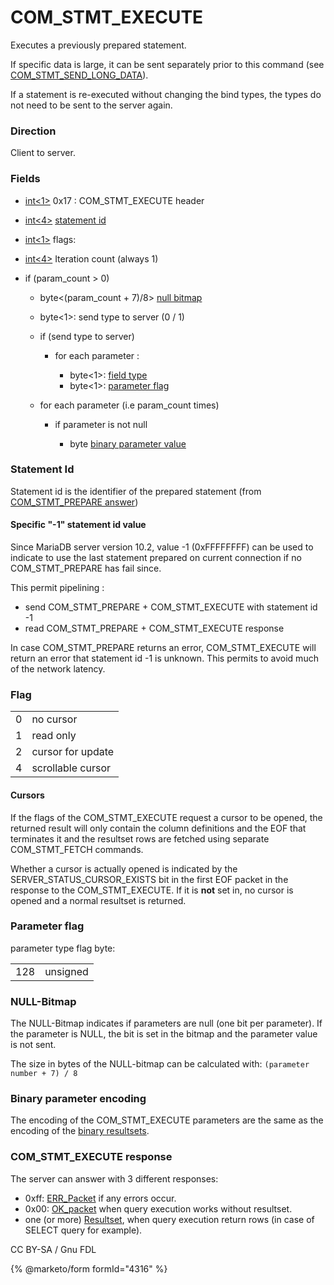 
# COM_STMT_EXECUTE

Executes a previously prepared statement.


If specific data is large, it can be sent separately prior to this command (see [COM_STMT_SEND_LONG_DATA](com_stmt_send_long_data.md)).


If a statement is re-executed without changing the bind types, the types do not need to be sent to the server again.


### Direction


Client to server.


### Fields



* [int<1>](../protocol-data-types.md#fixed-length-integers) 0x17 : COM_STMT_EXECUTE header
* [int<4>](../protocol-data-types.md#fixed-length-integers) [statement id](#statement-id)
* [int<1>](../protocol-data-types.md#fixed-length-integers) flags:
* [int<4>](../protocol-data-types.md#fixed-length-integers) Iteration count (always 1)
* if (param_count > 0)

  * byte<(param_count + 7)/8> [null bitmap](#null-bitmap)
  * byte<1>: send type to server (0 / 1)
  * if (send type to server)

    * for each parameter :

      * byte<1>: [field type](../4-server-response-packets/result-set-packets.md)
      * byte<1>: [parameter flag](#parameter-flag)
  * for each parameter (i.e param_count times)

    * if parameter is not null

      * byte<n> [binary parameter value](#binary-parameter-encoding)



### Statement Id


Statement id is the identifier of the prepared statement (from [COM_STMT_PREPARE answer](com_stmt_prepare.md#com_stmt_prepare_ok))


#### Specific "-1" statement id value


Since MariaDB server version 10.2, value -1 (0xFFFFFFFF) can be used to indicate to use the last statement prepared on current connection if no COM_STMT_PREPARE has fail since.


This permit pipelining :


* send COM_STMT_PREPARE + COM_STMT_EXECUTE with statement id -1
* read COM_STMT_PREPARE + COM_STMT_EXECUTE response


In case COM_STMT_PREPARE returns an error, COM_STMT_EXECUTE will return an error that statement id -1 is unknown. This permits to avoid much of the network latency.


### Flag



|   |   |
| --- | --- |
| 0 | no cursor |
| 1 | read only |
| 2 | cursor for update |
| 4 | scrollable cursor |



#### Cursors


If the flags of the COM_STMT_EXECUTE request a cursor to be opened, the returned result will only contain the column definitions and the EOF that terminates it and the resultset rows are fetched using separate COM_STMT_FETCH commands.


Whether a cursor is actually opened is indicated by the SERVER_STATUS_CURSOR_EXISTS bit in the first EOF packet in the response to the COM_STMT_EXECUTE. If it is **not** set in, no cursor is opened and a normal resultset is returned.


### Parameter flag


parameter type flag byte:



|   |   |
| --- | --- |
| 128 | unsigned |



### NULL-Bitmap


The NULL-Bitmap indicates if parameters are null (one bit per parameter). If the parameter is NULL, the bit is set in the bitmap and the parameter value is not sent.


The size in bytes of the NULL-bitmap can be calculated with: `(parameter number + 7) / 8`


### Binary parameter encoding


The encoding of the COM_STMT_EXECUTE parameters are the same as the encoding of the [binary resultsets](../4-server-response-packets/result-set-packets.md#field-types).


### COM_STMT_EXECUTE response


The server can answer with 3 different responses:


* 0xff: [ERR_Packet](../4-server-response-packets/err_packet.md) if any errors occur.
* 0x00: [OK_packet](../4-server-response-packets/ok_packet.md) when query execution works without resultset.
* one (or more) [Resultset](../4-server-response-packets/result-set-packets.md), when query execution return rows (in case of SELECT query for example).


CC BY-SA / Gnu FDL


{% @marketo/form formId="4316" %}
